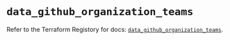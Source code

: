 # `data_github_organization_teams`

Refer to the Terraform Registory for docs: [`data_github_organization_teams`](https://www.terraform.io/docs/providers/github/d/organization_teams).
